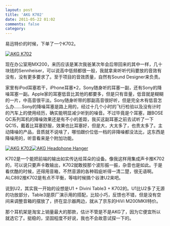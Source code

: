 ```yaml
---
layout: post
title: 'AKG K702'
date: 2011-05-22 01:02
comments: false
category: 
---
```

    

易迅特价的时候，下单了一个K702。

[![AKG K702](http://qingpei.me/images/in_post/MG_6242_thumb.jpg)](http://qingpei.me/images/in_post/MG_6242.jpg)

现在办公室用MX200，来历应该是某次我爸某次年会后带回来的其中一样，几十块钱的Sennheiser，可以说高中低频都很一般，我就拿来听听代码要放的音效有没有，没有更多要求了。至于项目的音效质量，自然有Sound Designer来负责。

家里有iPod耳塞若干，iPhone耳塞*2，Sony随身听的耳塞一副，还有Sony的降噪耳塞一副。Apple家的耳塞低音比其他的都要多，但是只有音量，低音就是糊糊的一片，中高音很平淡。Sony随身听带的那副高音很好听，但是完全木有低音怎么办……Sony的降噪耳塞是路上用的，经过十几个小时的飞行检验以及没有计时的汽车上的使用经历，确实能明显减少听到的噪音。不过毕竟是个耳塞，跟BOSE QC系列耳机的降噪效果还是有不小的差距，我买这副耳塞之前去试听了一下QC15，戴着比耳塞舒服，效果也比耳塞好，但是大，大太多了，也贵太多了。主动降噪的产品，音质就不说啥了，哪怕跟价位低一档的非降噪都没法比，这东西是降噪用的，听音看来是个附加功能。

[![AKG K702](http://qingpei.me/images/in_post/MG_6246_thumb.jpg)](http://qingpei.me/images/in_post/MG_6246.jpg)[![AKG Headphone Hanger](http://qingpei.me/images/in_post/MG_6244_thumb.jpg)](http://qingpei.me/images/in_post/MG_6244.jpg)

K702是一个能把前端的输出如实传达给耳朵的设备。像我这样用集成声卡推K702的，可以说只要声卡敢输出，K702就敢按那个波形振一振，杂音也是如此。于是看优酷的时候，还得用音箱，不然音源的各种瑕疵听得一清二楚，很无语啊。ALC892推K702是有点不平衡，等啥时候搞个谷津U2来吧。

说到U2，其实我一开始的设想是U1 + Divini Table3 + K702的。U1比U2多了无源的功放部分，Table3是原厂演示用的搭配，比较小巧，反馈也不错，但是没有空间来调整音箱的摆放了，挤在显示器两边，就从了京东的HiVi M200MKII特价。

那个耳机架是淘宝上销量最大的那款，估计不管是不是AKG了，因为它便宜所以就选它了。挺稳的，坚固程度不好说，我也不会故意试探一下的。
